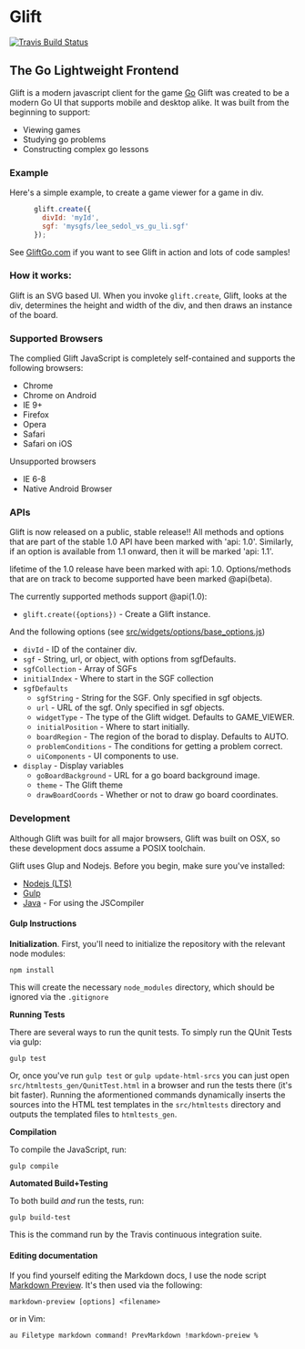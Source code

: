 Glift
=====

[![Travis Build Status](https://travis-ci.org/Kashomon/glift.svg?branch=master)](https://travis-ci.org/Kashomon/glift)

## The Go Lightweight Frontend

Glift is a modern javascript client for the game
<a href="http://en.wikipedia.org/wiki/Go_(game)">Go</a>
Glift was created to be a modern Go UI that supports mobile and desktop alike.
It was built from the beginning to support:

   - Viewing games
   - Studying go problems
   - Constructing complex go lessons

### Example

Here's a simple example, to create a game viewer for a game in div.

```javascript
      glift.create({
        divId: 'myId',
        sgf: 'mysgfs/lee_sedol_vs_gu_li.sgf'
      });
```
See [GliftGo.com](http://www.gliftgo.com) if you want to see Glift in action and
lots of code samples!

### How it works:

Glift is an SVG based UI. When you invoke `glift.create`, Glift, looks at the
div, determines the height and width of the div, and then draws an instance of
the board.

### Supported Browsers

The complied Glift JavaScript is completely self-contained and supports the
following browsers:

   - Chrome
   - Chrome on Android
   - IE 9+
   - Firefox
   - Opera
   - Safari
   - Safari on iOS

Unsupported browsers

   - IE 6-8
   - Native Android Browser

### APIs

Glift is now released on a public, stable release!! All methods and options that
are part of the stable 1.0 API have been marked with 'api: 1.0'. Similarly, if
an option is available from 1.1 onward, then it will be marked 'api: 1.1'.

lifetime of the 1.0 release have been marked with api: 1.0. Options/methods
that are on track to become supported have been marked @api(beta).

The currently supported methods support @api(1.0):

   * `glift.create({options})` - Create a Glift instance.

And the following options (see [src/widgets/options/base_options.js](/src/widgets/options/base_options.js))

   * `divId` - ID of the container div.
   * `sgf` - String, url, or object, with options from sgfDefaults.
   * `sgfCollection` - Array of SGFs
   * `initialIndex` - Where to start in the SGF collection
   * `sgfDefaults`
      * `sgfString` - String for the SGF. Only specified in sgf objects.
      * `url` - URL of the sgf. Only specified in sgf objects.
      * `widgetType` - The type of the Glift widget. Defaults to GAME_VIEWER.
      * `initialPosition` - Where to start initially.
      * `boardRegion` - The region of the borad to display. Defaults to AUTO.
      * `problemConditions` - The conditions for getting a problem correct.
      * `uiComponents` - UI components to use.
   * `display` - Display variables
      * `goBoardBackground` - URL for a go board background image.
      * `theme` - The Glift theme
      * `drawBoardCoords` - Whether or not to draw go board coordinates.

### Development

Although Glift was built for all major browsers, Glift was built on OSX, so
these development docs assume a POSIX toolchain.

Glift uses Glup and Nodejs. Before you begin, make sure you've installed:

* [Nodejs (LTS)](https://nodejs.org/en/)
* [Gulp](https://github.com/gulpjs/gulp/blob/master/docs/getting-started.md)
* [Java](https://java.com/en/download/) - For using the JSCompiler

#### Gulp Instructions

**Initialization**. First, you'll need to initialize the repository with the relevant node modules:

```shell
npm install
```

This will create the necessary `node_modules` directory, which should be ignored via the `.gitignore`

**Running Tests**

There are several ways to run the qunit tests. To simply run the QUnit Tests via gulp:

```shell
gulp test
```

Or, once you've run `gulp test` or `gulp update-html-srcs` you can just open
`src/htmltests_gen/QunitTest.html` in a browser and run the tests there (it's
bit faster). Running the aformentioned commands dynamically inserts the sources
into the HTML test templates in the `src/htmltests` directory and outputs the
templated files to `htmltests_gen`.

**Compilation**

To compile the JavaScript, run:

```shell
gulp compile
```

**Automated Build+Testing**

To both build *and* run the tests, run:
```shell
gulp build-test
```

This is the command run by the Travis continuous integration suite.

####  Editing documentation

If you find yourself editing the Markdown docs, I use the node script [Markdown
Preview](https://www.npmjs.com/package/markdown-preview). It's then used via the
following:

```shell
markdown-preview [options] <filename>
```

or in Vim:

```vimscript
au Filetype markdown command! PrevMarkdown !markdown-preiew %
```
